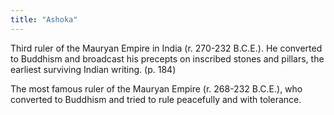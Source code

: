 ```yaml
---
title: "Ashoka"
---
```

Third ruler of the Mauryan Empire in India (r. 270-232 B.C.E.). He converted to Buddhism and broadcast his precepts on inscribed stones and pillars, the earliest surviving Indian writing. (p. 184)

The most famous ruler of the Mauryan Empire (r. 268-232 B.C.E.), who converted to Buddhism and tried to rule peacefully and with tolerance.

